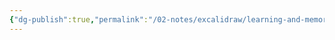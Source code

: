 ```yaml
---
{"dg-publish":true,"permalink":"/02-notes/excalidraw/learning-and-memory-excalidraw/","tags":["Notes/VisualNotes"],"noteIcon":"","created":"2023-11-10T22:18:59.000-04:00","updated":"2024-07-03T14:43:40.635-03:00"}
---
```

<style> .container {font-family: sans-serif; text-align: center;} .button-wrapper button {z-index: 1;height: 40px; width: 100px; margin: 10px;padding: 5px;} .excalidraw .App-menu_top .buttonList { display: flex;} .excalidraw-wrapper { height: 800px; margin: 50px; position: relative;} :root[dir="ltr"] .excalidraw .layer-ui__wrapper .zen-mode-transition.App-menu_bottom--transition-left {transform: none;} </style><script src="https://cdn.jsdelivr.net/npm/react@17/umd/react.production.min.js"></script><script src="https://cdn.jsdelivr.net/npm/react-dom@17/umd/react-dom.production.min.js"></script><script type="text/javascript" src="https://cdn.jsdelivr.net/npm/@excalidraw/excalidraw@0/dist/excalidraw.production.min.js"></script><div id="Learning_and_Memoryexcalidraw.md"></div><script>(function(){const InitialData={"type":"excalidraw","version":2,"source":"https://github.com/zsviczian/obsidian-excalidraw-plugin/releases/tag/2.2.4","elements":[{"type":"text","version":410,"versionNonce":488234193,"index":"a0","isDeleted":false,"id":"PfEVVWJ1","fillStyle":"solid","strokeWidth":2,"strokeStyle":"solid","roughness":1,"opacity":100,"angle":0,"x":-480.53802961928193,"y":413.96631289740856,"strokeColor":"#1e1e1e","backgroundColor":"transparent","width":237.7815704345703,"height":14.562239209878351,"seed":246152066,"groupIds":["pNE7RBWx1ec6zOa1khiNF"],"frameId":null,"roundness":null,"boundElements":[],"updated":1720028617453,"link":null,"locked":false,"fontSize":11.649791367902681,"fontFamily":1,"text":"Marshik, T; 2022 Learning How To Learn","rawText":"Marshik, T; 2022 Learning How To Learn","textAlign":"left","verticalAlign":"top","containerId":null,"originalText":"Marshik, T; 2022 Learning How To Learn","autoResize":true,"lineHeight":1.25},{"type":"text","version":309,"versionNonce":1067177151,"index":"a1","isDeleted":false,"id":"ocOU0Neg","fillStyle":"cross-hatch","strokeWidth":4,"strokeStyle":"solid","roughness":2,"opacity":100,"angle":0,"x":-480.53781599623505,"y":335.7992241201814,"strokeColor":"#1e1e1e","backgroundColor":"#ffc9c9","width":985.53564453125,"height":45,"seed":792825310,"groupIds":["pNE7RBWx1ec6zOa1khiNF"],"frameId":null,"roundness":null,"boundElements":[],"updated":1720028617453,"link":null,"locked":false,"fontSize":36,"fontFamily":1,"text":"# Encoding Strategies From Shallow to Deep processing","rawText":"# Encoding Strategies From Shallow to Deep processing","textAlign":"center","verticalAlign":"top","containerId":null,"originalText":"# Encoding Strategies From Shallow to Deep processing","autoResize":true,"lineHeight":1.25},{"type":"line","version":982,"versionNonce":2017991345,"index":"a2","isDeleted":false,"id":"wnUghrYwNgiKzT_CVpCCb","fillStyle":"cross-hatch","strokeWidth":4,"strokeStyle":"solid","roughness":2,"opacity":100,"angle":0,"x":-476.55902248693053,"y":686.0829394981101,"strokeColor":"transparent","backgroundColor":"#ffe1dd","width":1142.655947111246,"height":309.4351659477294,"seed":132328542,"groupIds":["WM_ob6qeWqN7xvY4K5qAE","QLg75odMA2U55oNGUWm7k","U3PyTMddpOg0h3NPgTN3v","pNE7RBWx1ec6zOa1khiNF"],"frameId":null,"roundness":null,"boundElements":[],"updated":1720028617453,"link":null,"locked":false,"startBinding":null,"endBinding":null,"lastCommittedPoint":null,"startArrowhead":null,"endArrowhead":null,"points":[[0,0],[-6.661338147750939e-16,2.8723873793565238],[1129.2077748149952,0.22844115013276678],[1142.655947111246,309.4351659477294],[0.913764600532069,43.41159941285299],[0,0]]},{"type":"arrow","version":339,"versionNonce":601941215,"index":"a3","isDeleted":false,"id":"Xc3aBaWd_vjNyKfEhzcYd","fillStyle":"cross-hatch","strokeWidth":4,"strokeStyle":"solid","roughness":2,"opacity":100,"angle":0,"x":-472.57417409684126,"y":685.3003810923717,"strokeColor":"#c2255c","backgroundColor":"#ffc9c9","width":1120.4899626010642,"height":6.0079890756090615,"seed":1565441986,"groupIds":["WM_ob6qeWqN7xvY4K5qAE","QLg75odMA2U55oNGUWm7k","U3PyTMddpOg0h3NPgTN3v","pNE7RBWx1ec6zOa1khiNF"],"frameId":null,"roundness":{"type":2},"boundElements":[],"updated":1720028617453,"link":null,"locked":false,"startBinding":null,"endBinding":null,"lastCommittedPoint":null,"startArrowhead":"arrow","endArrowhead":"arrow","points":[[0,0],[1120.4899626010642,-6.0079890756090615]]},{"type":"text","version":204,"versionNonce":850631825,"index":"a4","isDeleted":false,"id":"vuKCjyz2","fillStyle":"cross-hatch","strokeWidth":4,"strokeStyle":"solid","roughness":2,"opacity":100,"angle":0,"x":-450.1889451469575,"y":776.7159929695886,"strokeColor":"#f08c00","backgroundColor":"#ffb8a4","width":182.18722534179688,"height":131.6140680366741,"seed":1093290142,"groupIds":["WM_ob6qeWqN7xvY4K5qAE","QLg75odMA2U55oNGUWm7k","U3PyTMddpOg0h3NPgTN3v","pNE7RBWx1ec6zOa1khiNF"],"frameId":null,"roundness":null,"boundElements":[],"updated":1720028617453,"link":null,"locked":false,"fontSize":35.09708480977976,"fontFamily":1,"text":"Shallow\nProcessing\nStrategies","rawText":"Shallow\nProcessing\nStrategies","textAlign":"center","verticalAlign":"top","containerId":null,"originalText":"Shallow\nProcessing\nStrategies","autoResize":true,"lineHeight":1.25},{"type":"text","version":376,"versionNonce":961474815,"index":"a5","isDeleted":false,"id":"VFWJtwmp","fillStyle":"cross-hatch","strokeWidth":4,"strokeStyle":"solid","roughness":2,"opacity":100,"angle":0,"x":493.0148006860601,"y":776.7159929695886,"strokeColor":"#f08c00","backgroundColor":"#ffb8a4","width":182.18722534179688,"height":131.6140680366741,"seed":436619870,"groupIds":["WM_ob6qeWqN7xvY4K5qAE","QLg75odMA2U55oNGUWm7k","U3PyTMddpOg0h3NPgTN3v","pNE7RBWx1ec6zOa1khiNF"],"frameId":null,"roundness":null,"boundElements":[],"updated":1720028617453,"link":null,"locked":false,"fontSize":35.09708480977976,"fontFamily":1,"text":"Deep\nProcessing\nStrategies","rawText":"Deep\nProcessing\nStrategies","textAlign":"center","verticalAlign":"top","containerId":null,"originalText":"Deep\nProcessing\nStrategies","autoResize":true,"lineHeight":1.25},{"type":"text","version":126,"versionNonce":2081677937,"index":"a6","isDeleted":false,"id":"2zdUErqd","fillStyle":"cross-hatch","strokeWidth":4,"strokeStyle":"solid","roughness":2,"opacity":100,"angle":0,"x":-480.5379685841257,"y":950.8052628456555,"strokeColor":"#343a40","backgroundColor":"#ffe1dd","width":123.85987854003906,"height":25,"seed":1157733918,"groupIds":["QLg75odMA2U55oNGUWm7k","U3PyTMddpOg0h3NPgTN3v","pNE7RBWx1ec6zOa1khiNF"],"frameId":null,"roundness":null,"boundElements":[],"updated":1720028617453,"link":null,"locked":false,"fontSize":20,"fontFamily":1,"text":"Memorization","rawText":"Memorization","textAlign":"center","verticalAlign":"top","containerId":null,"originalText":"Memorization","autoResize":true,"lineHeight":1.25},{"type":"text","version":260,"versionNonce":1768323359,"index":"a7","isDeleted":false,"id":"11bOOQDV","fillStyle":"cross-hatch","strokeWidth":4,"strokeStyle":"solid","roughness":2,"opacity":100,"angle":0,"x":529.0718035468616,"y":956.7082604607508,"strokeColor":"#343a40","backgroundColor":"#ffe1dd","width":143.03988647460938,"height":50,"seed":712847966,"groupIds":["QLg75odMA2U55oNGUWm7k","U3PyTMddpOg0h3NPgTN3v","pNE7RBWx1ec6zOa1khiNF"],"frameId":null,"roundness":null,"boundElements":[],"updated":1720028617453,"link":"[[Meaning-making]]","locked":false,"fontSize":20,"fontFamily":1,"text":"Understanding\nMeaning-Making","rawText":"Understanding\nMeaning-Making","textAlign":"right","verticalAlign":"top","containerId":null,"originalText":"Understanding\nMeaning-Making","autoResize":true,"lineHeight":1.25},{"type":"text","version":292,"versionNonce":556821585,"index":"a8","isDeleted":false,"id":"axSH4EGw","fillStyle":"cross-hatch","strokeWidth":4,"strokeStyle":"solid","roughness":2,"opacity":100,"angle":0,"x":-464.39693207357277,"y":536.8507058512434,"strokeColor":"#343a40","backgroundColor":"#ffe1dd","width":96.71992492675781,"height":50,"seed":229147614,"groupIds":["mji7BbbNZWqFDVnhOqYY_","U3PyTMddpOg0h3NPgTN3v","pNE7RBWx1ec6zOa1khiNF"],"frameId":null,"roundness":null,"boundElements":[],"updated":1720028617453,"link":null,"locked":false,"fontSize":20,"fontFamily":1,"text":"Rote\nRehearsal","rawText":"Rote\nRehearsal","textAlign":"center","verticalAlign":"top","containerId":null,"originalText":"Rote\nRehearsal","autoResize":true,"lineHeight":1.25},{"type":"text","version":729,"versionNonce":429391167,"index":"a9","isDeleted":false,"id":"1yQyP3iz","fillStyle":"cross-hatch","strokeWidth":4,"strokeStyle":"solid","roughness":2,"opacity":100,"angle":0,"x":-73.68870565226405,"y":461.69564088451403,"strokeColor":"#343a40","backgroundColor":"#ffe1dd","width":267.25982666015625,"height":75,"seed":644153794,"groupIds":["dWqWR5mKismIGlSKLhrRw","mji7BbbNZWqFDVnhOqYY_","U3PyTMddpOg0h3NPgTN3v","pNE7RBWx1ec6zOa1khiNF"],"frameId":null,"roundness":null,"boundElements":[],"updated":1720028617453,"link":null,"locked":false,"fontSize":20,"fontFamily":1,"text":"Organize by\nRelational and Conceptual \nSimilarities or Differences","rawText":"Organize by\nRelational and Conceptual \nSimilarities or Differences","textAlign":"center","verticalAlign":"top","containerId":null,"originalText":"Organize by\nRelational and Conceptual \nSimilarities or Differences","autoResize":true,"lineHeight":1.25},{"type":"text","version":750,"versionNonce":1776335409,"index":"aA","isDeleted":false,"id":"Yzrx5H6d","fillStyle":"cross-hatch","strokeWidth":4,"strokeStyle":"solid","roughness":2,"opacity":100,"angle":0,"x":4.066539959789338,"y":549.4363411785953,"strokeColor":"#868e96","backgroundColor":"#ffe1dd","width":114.33990478515625,"height":25,"seed":1936785310,"groupIds":["dWqWR5mKismIGlSKLhrRw","mji7BbbNZWqFDVnhOqYY_","U3PyTMddpOg0h3NPgTN3v","pNE7RBWx1ec6zOa1khiNF"],"frameId":null,"roundness":null,"boundElements":[],"updated":1720028617453,"link":null,"locked":false,"fontSize":20,"fontFamily":1,"text":"Diagramming","rawText":"Diagramming","textAlign":"center","verticalAlign":"top","containerId":null,"originalText":"Diagramming","autoResize":true,"lineHeight":1.25},{"type":"text","version":749,"versionNonce":759430495,"index":"aB","isDeleted":false,"id":"2EvR0l5W","fillStyle":"cross-hatch","strokeWidth":4,"strokeStyle":"solid","roughness":2,"opacity":100,"angle":0,"x":27.29652042853934,"y":607.8159609381803,"strokeColor":"#868e96","backgroundColor":"#ffe1dd","width":67.87994384765625,"height":25,"seed":1671428738,"groupIds":["dWqWR5mKismIGlSKLhrRw","mji7BbbNZWqFDVnhOqYY_","U3PyTMddpOg0h3NPgTN3v","pNE7RBWx1ec6zOa1khiNF"],"frameId":null,"roundness":null,"boundElements":[],"updated":1720028617453,"link":null,"locked":false,"fontSize":20,"fontFamily":1,"text":"Frames","rawText":"Frames","textAlign":"center","verticalAlign":"top","containerId":null,"originalText":"Frames","autoResize":true,"lineHeight":1.25},{"type":"text","version":780,"versionNonce":923552785,"index":"aC","isDeleted":false,"id":"XZ9prgHy","fillStyle":"cross-hatch","strokeWidth":4,"strokeStyle":"solid","roughness":2,"opacity":100,"angle":0,"x":-43.573428912280974,"y":578.6261510583879,"strokeColor":"#868e96","backgroundColor":"#ffe1dd","width":209.61984252929688,"height":25,"seed":784750878,"groupIds":["dWqWR5mKismIGlSKLhrRw","mji7BbbNZWqFDVnhOqYY_","U3PyTMddpOg0h3NPgTN3v","pNE7RBWx1ec6zOa1khiNF"],"frameId":null,"roundness":null,"boundElements":[],"updated":1720028617453,"link":null,"locked":false,"fontSize":20,"fontFamily":1,"text":"Concept & Mind Maps","rawText":"Concept & Mind Maps","textAlign":"center","verticalAlign":"top","containerId":null,"originalText":"Concept & Mind Maps","autoResize":true,"lineHeight":1.25},{"type":"text","version":802,"versionNonce":1203435903,"index":"aD","isDeleted":false,"id":"kGzMHafc","fillStyle":"cross-hatch","strokeWidth":4,"strokeStyle":"solid","roughness":2,"opacity":100,"angle":0,"x":7.80653782355887,"y":637.0057708179729,"strokeColor":"#868e96","backgroundColor":"#ffe1dd","width":106.85990905761719,"height":25,"seed":1707412418,"groupIds":["dWqWR5mKismIGlSKLhrRw","mji7BbbNZWqFDVnhOqYY_","U3PyTMddpOg0h3NPgTN3v","pNE7RBWx1ec6zOa1khiNF"],"frameId":null,"roundness":null,"boundElements":[],"updated":1720028617453,"link":null,"locked":false,"fontSize":20,"fontFamily":1,"text":"FlowCharts","rawText":"FlowCharts","textAlign":"center","verticalAlign":"top","containerId":null,"originalText":"FlowCharts","autoResize":true,"lineHeight":1.25},{"type":"text","version":314,"versionNonce":1621795313,"index":"aE","isDeleted":false,"id":"sacO3J3b","fillStyle":"cross-hatch","strokeWidth":4,"strokeStyle":"solid","roughness":2,"opacity":100,"angle":0,"x":-276.85283358764985,"y":475.2634451605463,"strokeColor":"#343a40","backgroundColor":"#ffe1dd","width":112.33990478515625,"height":50,"seed":830681858,"groupIds":["H5WhU2ukstYHe23ttXKhx","mji7BbbNZWqFDVnhOqYY_","U3PyTMddpOg0h3NPgTN3v","pNE7RBWx1ec6zOa1khiNF"],"frameId":null,"roundness":null,"boundElements":[],"updated":1720028617453,"link":null,"locked":false,"fontSize":20,"fontFamily":1,"text":"Elaborative\nReharsal","rawText":"Elaborative\nReharsal","textAlign":"center","verticalAlign":"top","containerId":null,"originalText":"Elaborative\nReharsal","autoResize":true,"lineHeight":1.25},{"type":"text","version":397,"versionNonce":1312649631,"index":"aF","isDeleted":false,"id":"8ZqqHrre","fillStyle":"cross-hatch","strokeWidth":4,"strokeStyle":"solid","roughness":2,"opacity":100,"angle":0,"x":-259.1528442688022,"y":536.8507058512434,"strokeColor":"#868e96","backgroundColor":"#ffe1dd","width":76.93992614746094,"height":25,"seed":930112642,"groupIds":["H5WhU2ukstYHe23ttXKhx","mji7BbbNZWqFDVnhOqYY_","U3PyTMddpOg0h3NPgTN3v","pNE7RBWx1ec6zOa1khiNF"],"frameId":null,"roundness":null,"boundElements":[],"updated":1720028617453,"link":null,"locked":false,"fontSize":20,"fontFamily":1,"text":"Chunking","rawText":"Chunking","textAlign":"center","verticalAlign":"top","containerId":null,"originalText":"Chunking","autoResize":true,"lineHeight":1.25},{"type":"text","version":510,"versionNonce":1405303761,"index":"aG","isDeleted":false,"id":"K2KJh2z1","fillStyle":"cross-hatch","strokeWidth":4,"strokeStyle":"solid","roughness":2,"opacity":100,"angle":0,"x":-322.6527908630405,"y":573.4379665419408,"strokeColor":"#868e96","backgroundColor":"#ffe1dd","width":203.9398193359375,"height":75,"seed":269667586,"groupIds":["H5WhU2ukstYHe23ttXKhx","mji7BbbNZWqFDVnhOqYY_","U3PyTMddpOg0h3NPgTN3v","pNE7RBWx1ec6zOa1khiNF"],"frameId":null,"roundness":null,"boundElements":[],"updated":1720028617453,"link":null,"locked":false,"fontSize":20,"fontFamily":1,"text":"Pneumonic Devices\n(Acronyms, Acrostics,\nRhyme)","rawText":"Pneumonic Devices\n(Acronyms, Acrostics,\nRhyme)","textAlign":"center","verticalAlign":"top","containerId":null,"originalText":"Pneumonic Devices\n(Acronyms, Acrostics,\nRhyme)","autoResize":true,"lineHeight":1.25},{"type":"text","version":490,"versionNonce":704374207,"index":"aH","isDeleted":false,"id":"NcVDioKl","fillStyle":"cross-hatch","strokeWidth":4,"strokeStyle":"solid","roughness":2,"opacity":100,"angle":0,"x":478.05944157592944,"y":484.1492993295851,"strokeColor":"#343a40","backgroundColor":"#ffe1dd","width":166.85987854003906,"height":50,"seed":1339905346,"groupIds":["QaILzswkIf-9c1E-nLpVA","mji7BbbNZWqFDVnhOqYY_","U3PyTMddpOg0h3NPgTN3v","pNE7RBWx1ec6zOa1khiNF"],"frameId":null,"roundness":null,"boundElements":[],"updated":1720028617453,"link":null,"locked":false,"fontSize":20,"fontFamily":1,"text":"Explain or Teach\nTo Others","rawText":"Explain or Teach\nTo Others","textAlign":"center","verticalAlign":"top","containerId":null,"originalText":"Explain or Teach\nTo Others","autoResize":true,"lineHeight":1.25},{"type":"text","version":432,"versionNonce":1886230961,"index":"aI","isDeleted":false,"id":"IEs1D0L7","fillStyle":"cross-hatch","strokeWidth":4,"strokeStyle":"solid","roughness":2,"opacity":100,"angle":0,"x":471.309449205324,"y":549.3507058512434,"strokeColor":"#868e96","backgroundColor":"#ffe1dd","width":180.35986328125,"height":25,"seed":1854385026,"groupIds":["QaILzswkIf-9c1E-nLpVA","mji7BbbNZWqFDVnhOqYY_","U3PyTMddpOg0h3NPgTN3v","pNE7RBWx1ec6zOa1khiNF"],"frameId":null,"roundness":null,"boundElements":[],"updated":1720028617453,"link":null,"locked":false,"fontSize":20,"fontFamily":1,"text":"Feynman Technique","rawText":"Feynman Technique","textAlign":"center","verticalAlign":"top","containerId":null,"originalText":"Feynman Technique","autoResize":true,"lineHeight":1.25},{"type":"text","version":501,"versionNonce":1243010527,"index":"aJ","isDeleted":false,"id":"GVAj2ZID","fillStyle":"cross-hatch","strokeWidth":4,"strokeStyle":"solid","roughness":2,"opacity":100,"angle":0,"x":463.89946080200366,"y":589.5521123729018,"strokeColor":"#868e96","backgroundColor":"#ffe1dd","width":195.17984008789062,"height":50,"seed":15812574,"groupIds":["QaILzswkIf-9c1E-nLpVA","mji7BbbNZWqFDVnhOqYY_","U3PyTMddpOg0h3NPgTN3v","pNE7RBWx1ec6zOa1khiNF"],"frameId":null,"roundness":null,"boundElements":[],"updated":1720028617453,"link":null,"locked":false,"fontSize":20,"fontFamily":1,"text":"Connect to learners\nPersonal experience","rawText":"Connect to learners\nPersonal experience","textAlign":"center","verticalAlign":"top","containerId":null,"originalText":"Connect to learners\nPersonal experience","autoResize":true,"lineHeight":1.25},{"type":"text","version":426,"versionNonce":668023697,"index":"aK","isDeleted":false,"id":"vwWdyquU","fillStyle":"cross-hatch","strokeWidth":4,"strokeStyle":"solid","roughness":2,"opacity":100,"angle":0,"x":249.605366130778,"y":479.7214530487938,"strokeColor":"#343a40","backgroundColor":"#ffe1dd","width":158.25985717773438,"height":25,"seed":849855774,"groupIds":["9P3W66xy9-upMvy5v_PCF","mji7BbbNZWqFDVnhOqYY_","U3PyTMddpOg0h3NPgTN3v","pNE7RBWx1ec6zOa1khiNF"],"frameId":null,"roundness":null,"boundElements":[],"updated":1720028617453,"link":null,"locked":false,"fontSize":20,"fontFamily":1,"text":"Self-Explanation","rawText":"Self-Explanation","textAlign":"center","verticalAlign":"top","containerId":null,"originalText":"Self-Explanation","autoResize":true,"lineHeight":1.25},{"type":"text","version":353,"versionNonce":1704903167,"index":"aL","isDeleted":false,"id":"FsDgrJsj","fillStyle":"cross-hatch","strokeWidth":4,"strokeStyle":"solid","roughness":2,"opacity":100,"angle":0,"x":253.2153514823405,"y":517.8076215837602,"strokeColor":"#868e96","backgroundColor":"#ffe1dd","width":151.03988647460938,"height":50,"seed":1198959874,"groupIds":["9P3W66xy9-upMvy5v_PCF","mji7BbbNZWqFDVnhOqYY_","U3PyTMddpOg0h3NPgTN3v","pNE7RBWx1ec6zOa1khiNF"],"frameId":null,"roundness":null,"boundElements":[],"updated":1720028617453,"link":null,"locked":false,"fontSize":20,"fontFamily":1,"text":"Explain in your \nown words","rawText":"Explain in your \nown words","textAlign":"center","verticalAlign":"top","containerId":null,"originalText":"Explain in your \nown words","autoResize":true,"lineHeight":1.25},{"type":"text","version":406,"versionNonce":1512415601,"index":"aM","isDeleted":false,"id":"BBarct0C","fillStyle":"cross-hatch","strokeWidth":4,"strokeStyle":"solid","roughness":2,"opacity":100,"angle":0,"x":284.56533469767254,"y":580.8937901187267,"strokeColor":"#868e96","backgroundColor":"#ffe1dd","width":88.33992004394531,"height":25,"seed":975075906,"groupIds":["9P3W66xy9-upMvy5v_PCF","mji7BbbNZWqFDVnhOqYY_","U3PyTMddpOg0h3NPgTN3v","pNE7RBWx1ec6zOa1khiNF"],"frameId":null,"roundness":null,"boundElements":[],"updated":1720028617453,"link":null,"locked":false,"fontSize":20,"fontFamily":1,"text":"Analogies","rawText":"Analogies","textAlign":"center","verticalAlign":"top","containerId":null,"originalText":"Analogies","autoResize":true,"lineHeight":1.25},{"type":"text","version":469,"versionNonce":2106862111,"index":"aN","isDeleted":false,"id":"UQ22b1Tm","fillStyle":"cross-hatch","strokeWidth":4,"strokeStyle":"solid","roughness":2,"opacity":100,"angle":0,"x":238.59537162394207,"y":618.9799586536931,"strokeColor":"#868e96","backgroundColor":"#ffe1dd","width":180.27984619140625,"height":25,"seed":264228382,"groupIds":["9P3W66xy9-upMvy5v_PCF","mji7BbbNZWqFDVnhOqYY_","U3PyTMddpOg0h3NPgTN3v","pNE7RBWx1ec6zOa1khiNF"],"frameId":null,"roundness":null,"boundElements":[],"updated":1720028617453,"link":null,"locked":false,"fontSize":20,"fontFamily":1,"text":"Personal Examples","rawText":"Personal Examples","textAlign":"center","verticalAlign":"top","containerId":null,"originalText":"Personal Examples","autoResize":true,"lineHeight":1.25},{"type":"text","version":219,"versionNonce":1957841745,"index":"aO","isDeleted":false,"id":"X7JccwTl","fillStyle":"solid","strokeWidth":2,"strokeStyle":"solid","roughness":1,"opacity":100,"angle":0,"x":-485.468529434067,"y":-308.43695823342614,"strokeColor":"#1e1e1e","backgroundColor":"transparent","width":800.855712890625,"height":45,"seed":1145701058,"groupIds":["pz_a89ew1cwpjY46T8eYk"],"frameId":null,"roundness":null,"boundElements":[],"updated":1720028617453,"link":null,"locked":false,"fontSize":36,"fontFamily":1,"text":"# Badley and Hitch model of Memory (1970's)","rawText":"# Badley and Hitch model of Memory (1970's)","textAlign":"left","verticalAlign":"top","containerId":null,"originalText":"# Badley and Hitch model of Memory (1970's)","autoResize":true,"lineHeight":1.25},{"type":"text","version":289,"versionNonce":518491711,"index":"aP","isDeleted":false,"id":"JHqKCfgT","fillStyle":"solid","strokeWidth":2,"strokeStyle":"solid","roughness":1,"opacity":100,"angle":0,"x":-485.468529434067,"y":-230.78675894615867,"strokeColor":"#1e1e1e","backgroundColor":"transparent","width":237.7815704345703,"height":14.562239209878351,"seed":1058651586,"groupIds":["pz_a89ew1cwpjY46T8eYk"],"frameId":null,"roundness":null,"boundElements":[],"updated":1720028617453,"link":null,"locked":false,"fontSize":11.649791367902681,"fontFamily":1,"text":"Marshik, T; 2022 Learning How To Learn","rawText":"Marshik, T; 2022 Learning How To Learn","textAlign":"left","verticalAlign":"top","containerId":null,"originalText":"Marshik, T; 2022 Learning How To Learn","autoResize":true,"lineHeight":1.25},{"type":"ellipse","version":357,"versionNonce":1338947889,"index":"aQ","isDeleted":false,"id":"DQisdXNl3-Kzvo-qIJ3wC","fillStyle":"hachure","strokeWidth":4,"strokeStyle":"solid","roughness":1,"opacity":100,"angle":0,"x":-483.73956795030216,"y":-175.33460061039426,"strokeColor":"transparent","backgroundColor":"#ffc9c9","width":269.070092169189,"height":241.79947471960904,"seed":314751774,"groupIds":["pz_a89ew1cwpjY46T8eYk"],"frameId":null,"roundness":{"type":2},"boundElements":[{"id":"QzqkcB9XNcVUq6oHleltE","type":"arrow"},{"id":"ieKRrY4M","type":"arrow"}],"updated":1720028617453,"link":null,"locked":false},{"type":"text","version":396,"versionNonce":1685679711,"index":"aR","isDeleted":false,"id":"F7ZCayyK","fillStyle":"hachure","strokeWidth":4,"strokeStyle":"solid","roughness":1,"opacity":100,"angle":0,"x":-416.68019935594197,"y":-101.06367137929037,"strokeColor":"#c2255c","backgroundColor":"#ff8787","width":134.95135498046875,"height":93.2576162574013,"seed":384808094,"groupIds":["pz_a89ew1cwpjY46T8eYk"],"frameId":null,"roundness":null,"boundElements":[],"updated":1720028617453,"link":null,"locked":false,"fontSize":37.30304650296052,"fontFamily":1,"text":"Sensory\nMemory","rawText":"Sensory\nMemory","textAlign":"center","verticalAlign":"top","containerId":null,"originalText":"Sensory\nMemory","autoResize":true,"lineHeight":1.25},{"type":"ellipse","version":510,"versionNonce":1289906961,"index":"aS","isDeleted":false,"id":"dponMi_8KGGn_14ckVcwD","fillStyle":"cross-hatch","strokeWidth":1,"strokeStyle":"solid","roughness":1,"opacity":100,"angle":0,"x":381.26577747115095,"y":-181.998931082624,"strokeColor":"transparent","backgroundColor":"#ffc9c9","width":295.60981293614407,"height":265.64935892234564,"seed":99929630,"groupIds":["pz_a89ew1cwpjY46T8eYk"],"frameId":null,"roundness":{"type":2},"boundElements":[{"id":"gBckKYjo","type":"arrow"}],"updated":1720028617453,"link":null,"locked":false},{"type":"text","version":565,"versionNonce":958024319,"index":"aT","isDeleted":false,"id":"vP2iQzA3","fillStyle":"cross-hatch","strokeWidth":1,"strokeStyle":"solid","roughness":1,"opacity":100,"angle":0,"x":427.72717807984816,"y":-100.40229089269556,"strokeColor":"#c2255c","backgroundColor":"#ff8787","width":202.68701171875,"height":102.45607854248874,"seed":1748452958,"groupIds":["pz_a89ew1cwpjY46T8eYk"],"frameId":null,"roundness":null,"boundElements":[],"updated":1720028617453,"link":null,"locked":false,"fontSize":40.982431416995496,"fontFamily":1,"text":"Long-Term\nMemory","rawText":"Long-Term\nMemory","textAlign":"center","verticalAlign":"top","containerId":null,"originalText":"Long-Term\nMemory","autoResize":true,"lineHeight":1.25},{"type":"ellipse","version":443,"versionNonce":879026417,"index":"aU","isDeleted":false,"id":"XFsEalrzFUZcxNIDeLWUi","fillStyle":"cross-hatch","strokeWidth":2,"strokeStyle":"solid","roughness":1,"opacity":100,"angle":0,"x":37.40933113315677,"y":-114.06250649567568,"strokeColor":"transparent","backgroundColor":"#ffc9c9","width":142.672934707484,"height":128.21283997361735,"seed":1837873630,"groupIds":["pz_a89ew1cwpjY46T8eYk"],"frameId":null,"roundness":{"type":2},"boundElements":[{"id":"gBckKYjo","type":"arrow"}],"updated":1720028617453,"link":null,"locked":false},{"type":"text","version":462,"versionNonce":1502257823,"index":"aV","isDeleted":false,"id":"KkUD0Sk9","fillStyle":"cross-hatch","strokeWidth":2,"strokeStyle":"solid","roughness":1,"opacity":100,"angle":0,"x":75.09727706355892,"y":-74.68075525224694,"strokeColor":"#c2255c","backgroundColor":"#ff8787","width":67.29704284667969,"height":49.44933748675987,"seed":746244766,"groupIds":["pz_a89ew1cwpjY46T8eYk"],"frameId":null,"roundness":null,"boundElements":[],"updated":1720028617453,"link":null,"locked":false,"fontSize":19.77973499470395,"fontFamily":1,"text":"Working\nMemory","rawText":"Working\nMemory","textAlign":"center","verticalAlign":"top","containerId":null,"originalText":"Working\nMemory","autoResize":true,"lineHeight":1.25},{"type":"text","version":243,"versionNonce":1407032017,"index":"aW","isDeleted":false,"id":"4DtYO4fq","fillStyle":"cross-hatch","strokeWidth":2,"strokeStyle":"solid","roughness":1,"opacity":100,"angle":0,"x":-485.46843788133265,"y":113.65082007157775,"strokeColor":"#c2255c","backgroundColor":"#ffc9c9","width":272.52783203125,"height":40,"seed":674118238,"groupIds":["pz_a89ew1cwpjY46T8eYk"],"frameId":null,"roundness":null,"boundElements":[],"updated":1720028617453,"link":null,"locked":false,"fontSize":16,"fontFamily":1,"text":"Info from our senses\nProcess lots but for a short time","rawText":"Info from our senses\nProcess lots but for a short time","textAlign":"center","verticalAlign":"top","containerId":null,"originalText":"Info from our senses\nProcess lots but for a short time","autoResize":true,"lineHeight":1.25},{"type":"text","version":523,"versionNonce":377157311,"index":"aX","isDeleted":false,"id":"1rqxcLd9","fillStyle":"cross-hatch","strokeWidth":2,"strokeStyle":"solid","roughness":1,"opacity":100,"angle":0,"x":-53.8781181390778,"y":113.00674683312093,"strokeColor":"#c2255c","backgroundColor":"#ffc9c9","width":325.2478332519531,"height":60,"seed":1231812546,"groupIds":["pz_a89ew1cwpjY46T8eYk"],"frameId":null,"roundness":null,"boundElements":[],"updated":1720028617453,"link":null,"locked":false,"fontSize":16,"fontFamily":1,"text":"Information we are actively attending to\nConsicous processing of information\nMore durable than Sensory memory","rawText":"Information we are actively attending to\nConsicous processing of information\nMore durable than Sensory memory","textAlign":"center","verticalAlign":"top","containerId":null,"originalText":"Information we are actively attending to\nConsicous processing of information\nMore durable than Sensory memory","autoResize":true,"lineHeight":1.25},{"type":"text","version":500,"versionNonce":1541675185,"index":"aY","isDeleted":false,"id":"mdWLjlS3","fillStyle":"cross-hatch","strokeWidth":2,"strokeStyle":"solid","roughness":1,"opacity":100,"angle":0,"x":452.0947317907854,"y":123.00674683312093,"strokeColor":"#c2255c","backgroundColor":"#ffc9c9","width":153.951904296875,"height":40,"seed":1365686594,"groupIds":["pz_a89ew1cwpjY46T8eYk"],"frameId":null,"roundness":null,"boundElements":[],"updated":1720028617453,"link":null,"locked":false,"fontSize":16,"fontFamily":1,"text":"Permanent storage\nRetrievable for use","rawText":"Permanent storage\nRetrievable for use","textAlign":"center","verticalAlign":"top","containerId":null,"originalText":"Permanent storage\nRetrievable for use","autoResize":true,"lineHeight":1.25},{"type":"arrow","version":1739,"versionNonce":1452000991,"index":"aZ","isDeleted":false,"id":"QzqkcB9XNcVUq6oHleltE","fillStyle":"cross-hatch","strokeWidth":4,"strokeStyle":"solid","roughness":2,"opacity":100,"angle":0,"x":-208.84140813880646,"y":-69.44233002292098,"strokeColor":"#c2255c","backgroundColor":"#ffc9c9","width":198.57272808377067,"height":0.32353300740597035,"seed":770154562,"groupIds":["pz_a89ew1cwpjY46T8eYk"],"frameId":null,"roundness":{"type":2},"boundElements":[{"type":"text","id":"ogMepj9x"}],"updated":1720028617453,"link":null,"locked":false,"startBinding":{"elementId":"DQisdXNl3-Kzvo-qIJ3wC","focus":-0.12602288968649877,"gap":6.806856029781386},"endBinding":null,"lastCommittedPoint":null,"startArrowhead":null,"endArrowhead":"arrow","points":[[0,0],[198.57272808377067,0.32353300740597035]]},{"type":"text","version":102,"versionNonce":2116016785,"index":"aa","isDeleted":false,"id":"ogMepj9x","fillStyle":"cross-hatch","strokeWidth":2,"strokeStyle":"solid","roughness":1,"opacity":100,"angle":0,"x":-146.39502517602267,"y":-79.28056351921799,"strokeColor":"#c2255c","backgroundColor":"#ffc9c9","width":73.67996215820312,"height":20,"seed":151579202,"groupIds":["pz_a89ew1cwpjY46T8eYk"],"frameId":null,"roundness":null,"boundElements":[],"updated":1720028617453,"link":null,"locked":false,"fontSize":16,"fontFamily":1,"text":"Attention","rawText":"Attention","textAlign":"center","verticalAlign":"middle","containerId":"QzqkcB9XNcVUq6oHleltE","originalText":"Attention","autoResize":true,"lineHeight":1.25},{"type":"arrow","version":1824,"versionNonce":1481478911,"index":"ab","isDeleted":false,"id":"gBckKYjo","fillStyle":"cross-hatch","strokeWidth":4,"strokeStyle":"solid","roughness":2,"opacity":100,"angle":0,"x":181.81545004349084,"y":-56.06053373791698,"strokeColor":"#c2255c","backgroundColor":"#ffc9c9","width":183.84114949535683,"height":1.1954002296028534,"seed":784406942,"groupIds":["pz_a89ew1cwpjY46T8eYk"],"frameId":null,"roundness":{"type":2},"boundElements":[],"updated":1720028617453,"link":"[[Encoding]]","locked":false,"startBinding":{"elementId":"XFsEalrzFUZcxNIDeLWUi","focus":-0.08780985015079228,"gap":2.046182536365791},"endBinding":{"elementId":"dponMi_8KGGn_14ckVcwD","focus":0.06884277258268591,"gap":15.85087731002912},"lastCommittedPoint":null,"startArrowhead":null,"endArrowhead":"arrow","points":[[0,0],[183.84114949535683,-1.1954002296028534]]},{"type":"arrow","version":420,"versionNonce":1263034481,"index":"ac","isDeleted":false,"id":"ieKRrY4M","fillStyle":"cross-hatch","strokeWidth":4,"strokeStyle":"dotted","roughness":2,"opacity":100,"angle":0,"x":-13.111832032471398,"y":-23.01971009297489,"strokeColor":"#868e96","backgroundColor":"#ffc9c9","width":190.2886986720726,"height":0.966233928922648,"seed":1187087810,"groupIds":["pz_a89ew1cwpjY46T8eYk"],"frameId":null,"roundness":{"type":2},"boundElements":[],"updated":1720028617453,"link":"[[Inattentional Blindness]]","locked":false,"startBinding":null,"endBinding":{"elementId":"DQisdXNl3-Kzvo-qIJ3wC","focus":0.24572503526955955,"gap":15.064514648694399},"lastCommittedPoint":null,"startArrowhead":"bar","endArrowhead":null,"points":[[0,0],[-190.2886986720726,-0.966233928922648]]},{"type":"text","version":131,"versionNonce":876665631,"index":"ad","isDeleted":false,"id":"wQOQFAov","fillStyle":"cross-hatch","strokeWidth":4,"strokeStyle":"solid","roughness":2,"opacity":100,"angle":0,"x":-154.84060140112035,"y":-21.54839837635631,"strokeColor":"#868e96","backgroundColor":"#ffe1dd","width":105.19023132324219,"height":40.11805247842739,"seed":100920414,"groupIds":["pz_a89ew1cwpjY46T8eYk"],"frameId":null,"roundness":null,"boundElements":[],"updated":1720028617453,"link":null,"locked":false,"fontSize":16.047220991370956,"fontFamily":1,"text":"Inattentional\nBlindness","rawText":"Inattentional\nBlindness","textAlign":"center","verticalAlign":"top","containerId":null,"originalText":"Inattentional\nBlindness","autoResize":true,"lineHeight":1.25},{"type":"text","version":63,"versionNonce":1361390161,"index":"ae","isDeleted":false,"id":"EARPr3RT","fillStyle":"cross-hatch","strokeWidth":4,"strokeStyle":"solid","roughness":2,"opacity":100,"angle":0,"x":235.77631186385753,"y":-81.75697065203798,"strokeColor":"#c2255c","backgroundColor":"#ffe1dd","width":79.0599365234375,"height":25,"seed":460113182,"groupIds":["pz_a89ew1cwpjY46T8eYk"],"frameId":null,"roundness":null,"boundElements":[],"updated":1720028617453,"link":null,"locked":false,"fontSize":20,"fontFamily":1,"text":"Encoding","rawText":"Encoding","textAlign":"center","verticalAlign":"top","containerId":null,"originalText":"Encoding","autoResize":true,"lineHeight":1.25}],"appState":{"theme":"light","viewBackgroundColor":"#ffffff","currentItemStrokeColor":"#c2255c","currentItemBackgroundColor":"#ffe1dd","currentItemFillStyle":"cross-hatch","currentItemStrokeWidth":4,"currentItemStrokeStyle":"solid","currentItemRoughness":2,"currentItemOpacity":100,"currentItemFontFamily":1,"currentItemFontSize":20,"currentItemTextAlign":"center","currentItemStartArrowhead":"arrow","currentItemEndArrowhead":"arrow","scrollX":826.5691967861133,"scrollY":401.5319625227013,"zoom":{"value":0.55},"currentItemRoundness":"sharp","gridSize":null,"gridColor":{"Bold":"#C9C9C9FF","Regular":"#EDEDEDFF"},"currentStrokeOptions":null,"previousGridSize":null,"frameRendering":{"enabled":true,"clip":true,"name":true,"outline":true},"objectsSnapModeEnabled":false},"files":{}};InitialData.scrollToContent=true;App=()=>{const e=React.useRef(null),t=React.useRef(null),[n,i]=React.useState({width:void 0,height:void 0});return React.useEffect(()=>{i({width:t.current.getBoundingClientRect().width,height:t.current.getBoundingClientRect().height});const e=()=>{i({width:t.current.getBoundingClientRect().width,height:t.current.getBoundingClientRect().height})};return window.addEventListener("resize",e),()=>window.removeEventListener("resize",e)},[t]),React.createElement(React.Fragment,null,React.createElement("div",{className:"excalidraw-wrapper",ref:t},React.createElement(ExcalidrawLib.Excalidraw,{ref:e,width:n.width,height:n.height,initialData:InitialData,viewModeEnabled:!0,zenModeEnabled:!0,gridModeEnabled:!1})))},excalidrawWrapper=document.getElementById("Learning_and_Memoryexcalidraw.md");ReactDOM.render(React.createElement(App),excalidrawWrapper);})();</script>